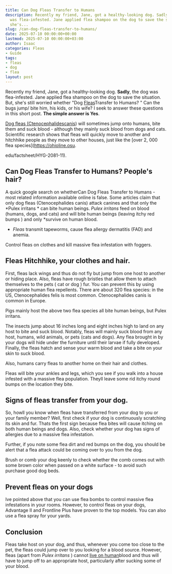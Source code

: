 ```yaml
---
title: Can Dog Fleas Transfer to Humans
description: Recently my friend, Jane, got a healthy-looking dog. Sadly , the dog
  was flea-infested. Jane applied flea shampoo on the dog to save the situation. But,
  she's...
slug: /can-dog-fleas-transfer-to-humans/
date: 2025-07-10 00:00:00+00:00
lastmod: 2025-07-10 00:00:00+03:00
author: Isaac
categories: Fleas
- Guide
tags:
- fleas
- dog
- flea
layout: post
---
```

Recently my friend, Jane, got a healthy-looking dog. **Sadly**, the dog was flea-infested. Jane applied flea shampoo on the dog to save the situation. But, she's still worried whether "Dog [Fleas](https://pestpolicy.com/dog-has-fleas-and-sleeps-in-my-bed/)Transfer to Humans? " Can the bugs jump/ bite him, his kids, or his wife? I seek to answer these questions in this short post. **The simple answer is Yes**.

[Dog fleas (Ctenocephalidescanis](https://pestpolicy.com/best-[flea](https://pestpolicy.com/how-to-tell-if-your-dog-has-fleas/)-combs-for-dogs/)) will sometimes jump onto humans, bite them and suck blood - although they mainly suck blood from dogs and cats. Scientific research shows that fleas will quickly move to another and hitchhike people as they move to other houses, just like the [over 2, 000 flea species](https://ohioline.osu.

edu/factsheet/HYG-2081-11).

##  Can Dog Fleas Transfer to Humans? People's hair?

A quick google search on whetherCan Dog Fleas Transfer to Humans - most related information available online is false. Some articles claim that only dog fleas (Ctenocephalides canis) attack canines and that only the *Pulex irritans * can bite human beings. *Pulex irritans* feed on blood (humans, dogs, and cats) and will bite human beings (leaving itchy red bumps ) and only *survive on human blood.

* *Fleas* transmit tapeworms, cause flea allergy dermatitis (FAD) and anemia.

Control fleas on clothes and kill massive flea infestation with foggers.

##  Fleas Hitchhike, your clothes and hair.

First, fleas lack wings and thus do not fly but jump from one host to another or hiding place. Also, fleas have rough bristles that allow them to attach themselves to the pets ( cat or dog ) fur. You can prevent this by using appropriate human flea repellents. There are about 320 flea species: in the US, Ctenocephalides felis is most common. Ctenocephalides canis is common in Europe.

Pigs mainly host the above two flea species all bite human beings, but Pulex irritans.

The insects jump about 16 inches long and eight inches high to land on any host to bite and suck blood. Notably, fleas will mainly suck blood from any host, humans, wild animals, or pets (cats and dogs). Any flea brought in by your dogs will hide under the furniture until their larvae if fully developed. Finally, the fleas hatch and sense your warm blood and take a bite on your skin to suck blood.

Also, humans carry fleas to another home on their hair and clothes.

Fleas will bite your ankles and legs, which you see if you walk into a house infested with a massive flea population. Theyll leave some rid itchy round bumps on the location they bite.

##  Signs of fleas transfer from your dog.

So, howll you know when fleas have transferred from your dog to you or your family member? Well, first check if your dog is continuously scratching its skin and fur. Thats the first sign because flea bites will cause itching on both human beings and dogs. Also, check whether your dog has signs of allergies due to a massive flea infestation.

Further, if you note some flea dirt and red bumps on the dog, you should be alert that a flea attack could be coming over to you from the dog.

Brush or comb your dog keenly to check whether the comb comes out with some brown color when passed on a white surface - to avoid such purchase good dog beds.

##  Prevent fleas on your dogs

Ive pointed above that you can use flea bombs to control massive flea infestations in your rooms. However, to control fleas on your dogs, Advantage II and Frontline Plus have proven to the top models. You can also use a flea spray for your yards.

##  Conclusion

Fleas take host on your dog, and thus, whenever you come too close to the pet, the fleas could jump over to you looking for a blood source. However, fleas (apart from *Pulex irritans* ) cannot [live on human](https://pestpolicy.com/can-fleas-live-in-human-hair/)blood and thus will have to jump off to an appropriate host, particularly after sucking some of your blood.